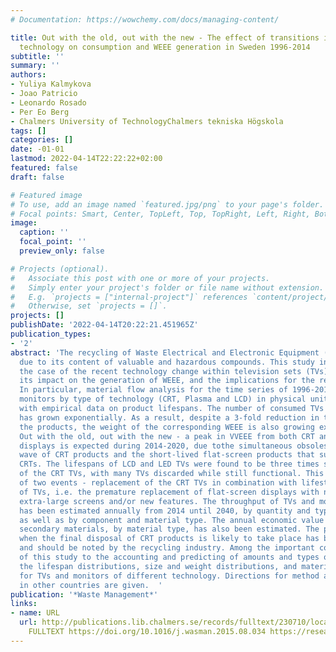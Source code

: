 ```yaml
---
# Documentation: https://wowchemy.com/docs/managing-content/

title: Out with the old, out with the new - The effect of transitions in TVs and monitors
  technology on consumption and WEEE generation in Sweden 1996-2014
subtitle: ''
summary: ''
authors:
- Yuliya Kalmykova
- Joao Patricio
- Leonardo Rosado
- Per Eo Berg
- Chalmers University of TechnologyChalmers tekniska Högskola
tags: []
categories: []
date: -01-01
lastmod: 2022-04-14T22:22:22+02:00
featured: false
draft: false

# Featured image
# To use, add an image named `featured.jpg/png` to your page's folder.
# Focal points: Smart, Center, TopLeft, Top, TopRight, Left, Right, BottomLeft, Bottom, BottomRight.
image:
  caption: ''
  focal_point: ''
  preview_only: false

# Projects (optional).
#   Associate this post with one or more of your projects.
#   Simply enter your project's folder or file name without extension.
#   E.g. `projects = ["internal-project"]` references `content/project/deep-learning/index.md`.
#   Otherwise, set `projects = []`.
projects: []
publishDate: '2022-04-14T20:22:21.451965Z'
publication_types:
- '2'
abstract: 'The recycling of Waste Electrical and Electronic Equipment (WEEE) is important
  due to its content of valuable and hazardous compounds. This study investigates
  the case of the recent technology change within television sets (TVs) and monitors,
  its impact on the generation of WEEE, and the implications for the recycling industry.
  In particular, material flow analysis for the time series of 1996-2014 for TVs and
  monitors by type of technology (CRT, Plasma and LCD) in physical units is combined
  with empirical data on product lifespans. The number of consumed TVs and monitors
  has grown exponentially. As a result, despite a 3-fold reduction in the weight of
  the products, the weight of the corresponding WEEE is also growing exponentially.
  Out with the old, out with the new - a peak in VVEEE from both CRT and flatscreen
  displays is expected during 2014-2020, due tothe simultaneous obsolesce of the last
  wave of CRT products and the short-lived flat-screen products that substituted the
  CRTs. The lifespans of LCD and LED TVs were found to be three times shorter than
  of the CRT TVs, with many TVs discarded while still functional. This is the consequence
  of two events - replacement of the CRT TVs in combination with lifestyle purchases
  of TVs, i.e. the premature replacement of flat-screen displays with new sets with
  extra-large screens and/or new features. The throughput of TVs and monitors consumed
  has been estimated annually from 2014 until 2040, by quantity and type of device,
  as well as by component and material type. The annual economic value of the corresponding
  secondary materials, by material type, has also been estimated. The point in time
  when the final disposal of CRT products is likely to take place has been identified
  and should be noted by the recycling industry. Among the important contributions
  of this study to the accounting and predicting of amounts and types of WEEE are
  the lifespan distributions, size and weight distributions, and material composition
  for TVs and monitors of different technology. Directions for method application
  in other countries are given.  '
publication: '*Waste Management*'
links:
- name: URL
  url: http://publications.lib.chalmers.se/records/fulltext/230710/local_230710.pdf
    FULLTEXT https://doi.org/10.1016/j.wasman.2015.08.034 https://research.chalmers.se/publication/230710
---
```

